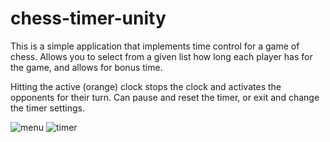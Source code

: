 # chess-timer-unity

This is a simple application that implements time control for a game of chess. Allows you to select from a given list how long each player has for the game, and allows for bonus time. 

Hitting the active (orange) clock stops the clock and activates the opponents for their turn. Can pause and reset the timer, or exit and change the timer settings. 



![menu](https://user-images.githubusercontent.com/41405980/140467070-51300f02-8457-48b5-afaf-65decb265282.PNG)
![timer](https://user-images.githubusercontent.com/41405980/140467075-af289d01-8d67-4fb1-99f4-0dafa11066cb.PNG)
